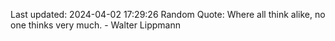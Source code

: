 Last updated: 2024-04-02 17:29:26
Random Quote: Where all think alike, no one thinks very much. - Walter Lippmann